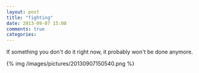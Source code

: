 ```yaml
---
layout: post
title: "fighting"
date: 2013-09-07 15:08
comments: true
categories: 
---
```

If something you don't do it right now, it probably won't be done anymore.


{% img /images/pictures/20130907150540.png %}


